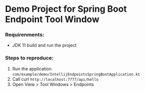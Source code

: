 # Demo Project for Spring Boot Endpoint Tool Window

### Requirenments:
- JDK 11 build and run the project

### Steps to reproduce:
1. Run the application `com/example/demo/IntellijEndpointsSpringBootApplication.kt`
2. Call curl `http://localhost:7777/api/hello`
3. Open View > Tool Windows > Endpoints
